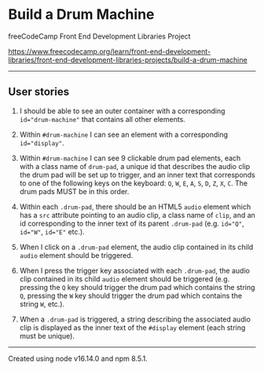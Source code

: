 # Build a Drum Machine

freeCodeCamp Front End Development Libraries Project

<https://www.freecodecamp.org/learn/front-end-development-libraries/front-end-development-libraries-projects/build-a-drum-machine>

---

## User stories

1. I should be able to see an outer container with a corresponding
   `id="drum-machine"` that contains all other elements.

2. Within `#drum-machine` I can see an element with a corresponding
   `id="display"`.

3. Within `#drum-machine` I can see 9 clickable drum pad elements, each with a
   class name of `drum-pad`, a unique id that describes the audio clip the drum
   pad will be set up to trigger, and an inner text that corresponds to one of
   the following keys on the keyboard: `Q`, `W`, `E`, `A`, `S`, `D`, `Z`, `X`,
   `C`. The drum pads MUST be in this order.

4. Within each `.drum-pad`, there should be an HTML5 `audio` element which has
   a `src` attribute pointing to an audio clip, a class name of `clip`, and an
   id corresponding to the inner text of its parent `.drum-pad` (e.g. `id="Q"`,
   `id="W"`, `id="E"` etc.).

5. When I click on a `.drum-pad` element, the audio clip contained in its child
   `audio` element should be triggered.

6. When I press the trigger key associated with each `.drum-pad`, the audio
   clip contained in its child `audio` element should be triggered (e.g.
   pressing the `Q` key should trigger the drum pad which contains the string
   `Q`, pressing the `W` key should trigger the drum pad which contains the
   string `W`, etc.).

7. When a `.drum-pad` is triggered, a string describing the associated audio
   clip is displayed as the inner text of the `#display` element (each string
   must be unique).

---

Created using node v16.14.0 and npm 8.5.1.

